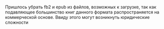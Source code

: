 Пришлось убрать fb2 и epub из файлов, возможных к загрузке, так как подавляющее большинство книг данного формата распространяется на коммерческой основе. Ввиду этого могут возникнуть юридические сложности
